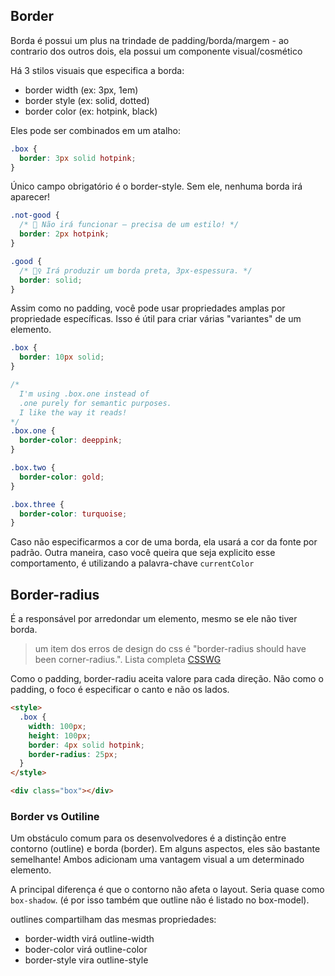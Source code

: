 ## Border

Borda é possui um plus na trindade de padding/borda/margem - ao contrario dos outros dois, ela possui um componente visual/cosmético

Há 3 stilos visuais que especifica a borda:

- border width (ex: 3px, 1em)
- border style (ex: solid, dotted)
- border color (ex: hotpink, black)

Eles pode ser combinados em um atalho:

```css
.box {
  border: 3px solid hotpink;
}
```

Único campo obrigatório é o border-style. Sem ele, nenhuma borda irá aparecer!

```css
.not-good {
  /* 🚫 Não irá funcionar – precisa de um estilo! */
  border: 2px hotpink;
}

.good {
  /* 🙆‍♀️ Irá produzir um borda preta, 3px-espessura. */
  border: solid;
}
```

Assim como no padding, você pode usar propriedades amplas por propriedade específicas. Isso é útil para criar várias
"variantes" de um elemento.

```css
.box {
  border: 10px solid;
}

/*
  I'm using .box.one instead of
  .one purely for semantic purposes.
  I like the way it reads!
*/
.box.one {
  border-color: deeppink;
}

.box.two {
  border-color: gold;
}

.box.three {
  border-color: turquoise;
}
```

Caso não especificarmos a cor de uma borda, ela usará a cor da fonte por padrão.
Outra maneira, caso você queira que seja explicito esse comportamento, é utilizando a palavra-chave `currentColor`

## Border-radius

É a responsável por arredondar um elemento, mesmo se ele não tiver borda.

> um item dos erros de design do css é "border-radius should have been corner-radius.". Lista completa [CSSWG](https://wiki.csswg.org/ideas/mistakes)

Como o padding, border-radiu aceita valore para cada direção. Não como o padding, o foco é especificar o canto e não os lados.

```html
<style>
  .box {
    width: 100px;
    height: 100px;
    border: 4px solid hotpink;
    border-radius: 25px;
  }
</style>

<div class="box"></div>
```

### Border vs Outiline

Um obstáculo comum para os desenvolvedores é a distinção entre contorno (outline) e borda (border). Em alguns aspectos, eles são
bastante semelhante! Ambos adicionam uma vantagem visual a um determinado elemento.

A principal diferença é que o contorno não afeta o layout. Seria quase como `box-shadow`. (é por isso também que outline não é listado no box-model).

outlines compartilham das mesmas propriedades:

- border-width virá outline-width
- boder-color virá outline-color
- border-style vira outline-style
